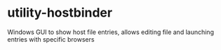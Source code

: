 # utility-hostbinder
Windows GUI to show host file entries, allows editing file and launching entries with specific browsers
